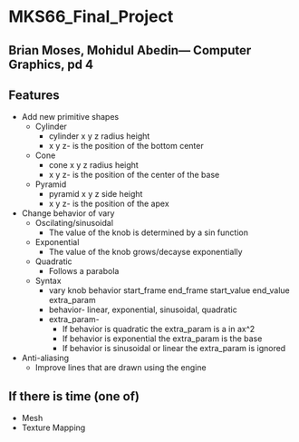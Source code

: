 # MKS66_Final_Project
## Brian Moses, Mohidul Abedin— Computer Graphics, pd 4
## Features
  * Add new primitive shapes
    - Cylinder
      - cylinder x y z radius height 
      - x y z- is the position of the bottom center
    - Cone 
      - cone x y z radius height 
      - x y z- is the position of the center of the base
    - Pyramid
      - pyramid x y z side height
      - x y z- is the position of the apex
  * Change behavior of vary
    - Oscilating/sinusoidal
      - The value of the knob is determined by a sin function
    - Exponential
      - The value of the knob grows/decayse exponentially 
    - Quadratic 
      - Follows a parabola 
    - Syntax
      - vary knob behavior start_frame end_frame start_value end_value extra_param
      - behavior- linear, exponential, sinusoidal, quadratic
      - extra_param- 
        - If behavior is quadratic the extra_param is a in ax^2 
        - If behavior is exponential the extra_param is the base
        - If behavior is sinusoidal or linear the extra_param is ignored
  * Anti-aliasing
    - Improve lines that are drawn using the engine
## If there is time (one of)
  * Mesh
  * Texture Mapping
